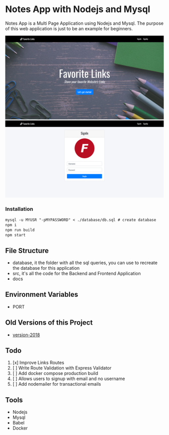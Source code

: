 # Notes App with Nodejs and Mysql

Notes App is a Multi Page Application using Nodejs and Mysql. The purpose of this web application is just to be an example for beginners.

![](docs/screenshot2.png)
![](docs/screenshot.png)

### Installation

```
mysql -u MYUSR "-pMYPASSWORD" < ./database/db.sql # create database
npm i
npm run build
npm start
```

## File Structure

- database, it the folder with all the sql queries, you can use to recreate the database for this application
- src, it's all the code for the Backend and Frontend Application
- docs

## Environment Variables

- PORT

## Old Versions of this Project

- [version-2018](https://github.com/FaztTech/nodejs-mysql-links/tree/version-2018)

## Todo

1. [x] Improve Links Routes
1. [ ] Write Route Validation with Express Validator
1. [ ] Add docker compose production build
1. [ ] Allows users to signup with email and no username
1. [ ] Add nodemailer for transactional emails

## Tools

- Nodejs
- Mysql
- Babel
- Docker

